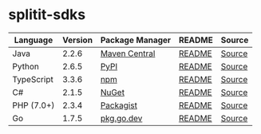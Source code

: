 # splitit-sdks

|Language|Version|Package Manager|README|Source|
|-|-|-|-|-|
|Java|2.2.6|[Maven Central](https://central.sonatype.com/artifact/com.konfigthis/splitit-web-java-sdk/2.2.6)|[README](https://github.com/konfig-dev/splitit-web-sdks/tree/main/java#readme)|[Source](https://github.com/konfig-dev/splitit-web-sdks/tree/main/java)|
|Python|2.6.5|[PyPI](https://pypi.org/project/splitit-web-python-sdk/2.6.5)|[README](https://github.com/konfig-dev/splitit-web-sdks/tree/main/python#readme)|[Source](https://github.com/konfig-dev/splitit-web-sdks/tree/main/python)|
|TypeScript|3.3.6|[npm](https://www.npmjs.com/package/splitit-web-typescript-sdk/v/3.3.6)|[README](https://github.com/konfig-dev/splitit-web-sdks/tree/main/typescript#readme)|[Source](https://github.com/konfig-dev/splitit-web-sdks/tree/main/typescript)|
|C#|2.1.5|[NuGet](https://nuget.org/packages/Splitit.Web.Net/2.1.5)|[README](https://github.com/konfig-dev/splitit-web-sdks/tree/main/csharp#readme)|[Source](https://github.com/konfig-dev/splitit-web-sdks/tree/main/csharp)|
|PHP (7.0+)|2.3.4|[Packagist](https://packagist.org/packages/konfig/splitit-web-php-sdk#2.3.4)|[README](https://github.com/konfig-dev/splitit-web-php-sdk#readme)|[Source](https://github.com/konfig-dev/splitit-web-php-sdk)|
|Go|1.7.5|[pkg.go.dev](https://pkg.go.dev/github.com/konfig-dev/splitit-web-sdks/go)|[README](https://github.com/konfig-dev/splitit-web-sdks/go#readme)|[Source](https://github.com/konfig-dev/splitit-web-sdks/go)|